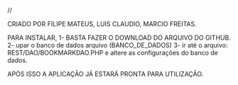 //

CRIADO POR FILIPE MATEUS, LUIS CLAUDIO, MARCIO FREITAS.

PARA INSTALAR,
1- BASTA FAZER O DOWNLOAD DO ARQUIVO DO GITHUB.
2- upar o banco de dados arquivo (BANCO_DE_DADOS)
3- ir até o arquivo: REST/DAO/BOOKMARKDAO.PHP
e altere as configurações do banco de dados.


APÓS ISSO A APLICAÇÃO JÁ ESTARÁ PRONTA PARA UTILIZAÇÃO.

